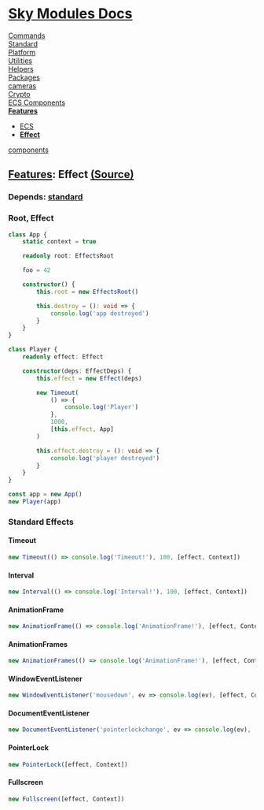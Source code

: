 <!--- This Effect was auto-generated using "pnpm exec sky readme" --> 

# [Sky Modules Docs](../../README.md)

[Commands](..%2F..%2Fcommands%2FREADME.md)   
[Standard](..%2F..%2Fstandard%2FREADME.md)   
[Platform](..%2F..%2Fplatform%2FREADME.md)   
[Utilities](..%2F..%2Futilities%2FREADME.md)   
[Helpers](..%2F..%2Fhelpers%2FREADME.md)   
[Packages](..%2F..%2Fpkgs%2FREADME.md)   
[cameras](..%2F..%2Fcameras%2FREADME.md)   
[Crypto](..%2F..%2Fcrypto%2FREADME.md)   
[ECS Components](..%2F..%2Fecs%2FREADME.md)   
**[Features](..%2F..%2Ffeatures%2FREADME.md)**   
* [ECS](..%2F..%2Ffeatures%2Fecs%2FREADME.md)
* **[Effect](..%2F..%2Ffeatures%2Feffect%2FREADME.md)**
  
[components](..%2F..%2Freact%2Fcomponents%2FREADME.md)   

## [Features](..%2F..%2Ffeatures%2FREADME.md): Effect [(Source)](..%2F..%2Ffeatures%2Feffect%2F)

  
### Depends: [standard](../../standard/Standard.md)

### Root, Effect

```ts
class App {
    static context = true

    readonly root: EffectsRoot

    foo = 42

    constructor() {
        this.root = new EffectsRoot()

        this.destroy = (): void => {
            console.log('app destroyed')
        }
    }
}

class Player {
    readonly effect: Effect

    constructor(deps: EffectDeps) {
        this.effect = new Effect(deps)

        new Timeout(
            () => {
                console.log('Player')
            },
            1000,
            [this.effect, App]
        )

        this.effect.destroy = (): void => {
            console.log('player destroyed')
        }
    }
}

const app = new App()
new Player(app)

```

### Standard Effects

#### Timeout

```ts
new Timeout(() => console.log('Timeout!'), 100, [effect, Context])

```

#### Interval

```ts
new Interval(() => console.log('Interval!'), 100, [effect, Context])

```

#### AnimationFrame

```ts
new AnimationFrame(() => console.log('AnimationFrame!'), [effect, Context])

```

#### AnimationFrames

```ts
new AnimationFrames(() => console.log('AnimationFrame!'), [effect, Context])

```

#### WindowEventListener

```ts
new WindowEventListener('mousedown', ev => console.log(ev), [effect, Context], { once: true })

```

#### DocumentEventListener

```ts
new DocumentEventListener('pointerlockchange', ev => console.log(ev), [effect, Context], { once: true })

```

#### PointerLock

```ts
new PointerLock([effect, Context])

```

#### Fullscreen

```ts
new Fullscreen([effect, Context])

```